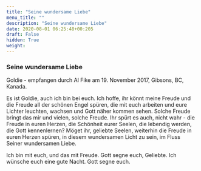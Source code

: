 ```yaml
---
title: "Seine wundersame Liebe"
menu_title: ""
description: "Seine wundersame Liebe"
date: 2020-08-01 06:25:48+00:205
draft: False
hidden: True
weight:
---
```

### Seine wundersame Liebe

Goldie - empfangen durch Al Fike am 19. November 2017, Gibsons, BC, Kanada.

Es ist Goldie, auch ich bin bei euch. Ich hoffe, ihr könnt meine Freude und die Freude all der schönen Engel spüren, die mit euch arbeiten und eure Lichter leuchten, wachsen und Gott näher kommen sehen. Solche Freude bringt das mir und vielen, solche Freude. Ihr spürt es auch, nicht wahr - die Freude in euren Herzen, die Schönheit eurer Seelen, die lebendig werden, die Gott kennenlernen? Möget ihr, geliebte Seelen, weiterhin die Freude in euren Herzen spüren, in diesem wundersamen Licht zu sein, im Fluss Seiner wundersamen Liebe.

Ich bin mit euch, und das mit Freude. Gott segne euch, Geliebte. Ich wünsche euch eine gute Nacht. Gott segne euch.

